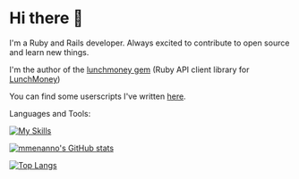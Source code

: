 # Hi there 👋

I'm a Ruby and Rails developer. Always excited to contribute to open source and learn new things.

I'm the author of the [lunchmoney gem](https://rubygems.org/gems/lunchmoney) (Ruby API client library for [LunchMoney](http://lunchmoney.app/))

You can find some userscripts I've written [here](https://github.com/mmenanno/userscripts).

Languages and Tools:

[![My Skills](https://skillicons.dev/icons?i=ruby,rails,graphql,mysql,sqlite,redis,js,ts,githubactions)](https://skillicons.dev)

[![mmenanno's GitHub stats](https://github-readme-stats-pnez.vercel.app/api?username=mmenanno&show_icons=true&theme=dark&hide_rank=true&include_all_commits=true&exclude_repo=github-readme-stats,collections-test)](https://github.com/anuraghazra/github-readme-stats)

[![Top Langs](https://github-readme-stats-pnez.vercel.app/api/top-langs/?username=mmenanno&theme=dark&exclude_repo=github-readme-stats,collections-test&layout=compact)](https://github.com/anuraghazra/github-readme-stats)
